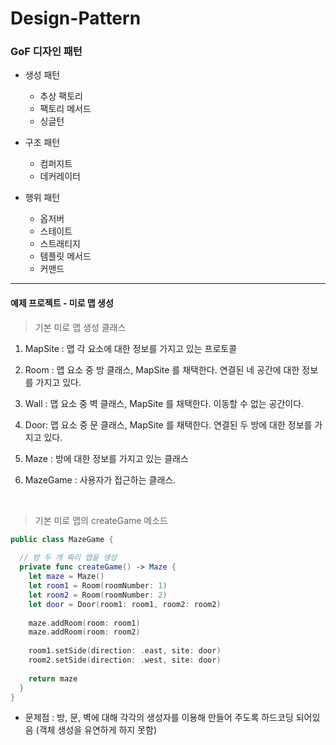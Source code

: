 # Design-Pattern



### GoF 디자인 패턴

- 생성 패턴

  - 추상 팩토리
  - 팩토리 메서드
  - 싱글턴

- 구조 패턴

  - 컴퍼지트
  - 데커레이터

- 행위 패턴

  - 옵저버
  - 스테이트
  - 스트래티지
  - 템플릿 메서드
  - 커맨드  

---    

#### 예제 프로젝트 - 미로 맵 생성 



> 기본 미로 맵 생성 클래스

1. MapSite : 맵 각 요소에 대한 정보를 가지고 있는 프로토콜 
2. Room : 맵 요소 중 방 클래스, MapSite 를 채택한다. 연결된 네 공간에 대한 정보를 가지고 있다.
3. Wall : 맵 요소 중 벽 클래스, MapSite 를 채택한다. 이동할 수 없는 공간이다.
4. Door: 맵 요소 중 문 클래스, MapSite 를 채택한다. 연결된 두 방에 대한 정보를 가지고 있다.

5. Maze : 방에 대한 정보를 가지고 있는 클래스
6. MazeGame : 사용자가 접근하는 클래스. 




 <br>
 
 
 
 
 
 
 
> 기본 미로 맵의 createGame 메소드

```swift
public class MazeGame {
  
  // 방 두 개 짜리 맵을 생성
  private func createGame() -> Maze {
    let maze = Maze()
    let room1 = Room(roomNumber: 1)
    let room2 = Room(roomNumber: 2)
    let door = Door(room1: room1, room2: room2)
    
    maze.addRoom(room: room1)
    maze.addRoom(room: room2)
    
    room1.setSide(direction: .east, site: door)
    room2.setSide(direction: .west, site: door)
    
    return maze
  }
}
```

- 문제점 : 방, 문, 벽에 대해 각각의 생성자를 이용해 만들어 주도록 하드코딩 되어있음 (객체 생성을 유연하게 하지 못함)

  
